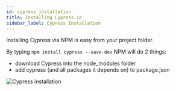 ```yaml
---
id: cypress_installation
title: Installing Cypress.io
sidebar_label: Cypress Installation
---
```


Installing Cypress via NPM is easy from your project folder.

By typing `npm install cypress --save-dev` NPM will do 2 things: 

* download Cypress into the node_modules folder
* add cypress (and all packages it depends on) to package.json

![Cypress installation](../img/installing-cli.e1693232.gif "Cypress Installation")


